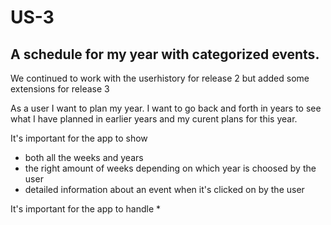 # US-3
## A schedule for my year with categorized events. 
We continued to work with the userhistory for release 2 but added some extensions for release 3

As a user I want to plan my year. I want to go back and forth in years to see what I have planned in earlier years and my curent plans for this year.  

It's important for the app to show
* both all the weeks and years
* the right amount of weeks depending on which year is choosed by the user
* detailed information about an event when it's clicked on by the user 

It's important for the app to handle
* 

